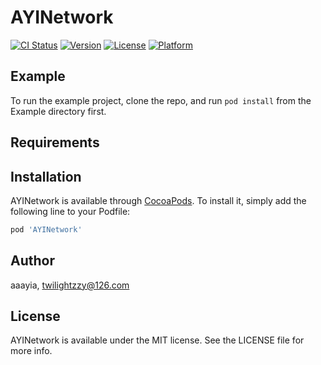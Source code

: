 # AYINetwork

[![CI Status](https://img.shields.io/travis/aaayia/AYINetwork.svg?style=flat)](https://travis-ci.org/aaayia/AYINetwork)
[![Version](https://img.shields.io/cocoapods/v/AYINetwork.svg?style=flat)](https://cocoapods.org/pods/AYINetwork)
[![License](https://img.shields.io/cocoapods/l/AYINetwork.svg?style=flat)](https://cocoapods.org/pods/AYINetwork)
[![Platform](https://img.shields.io/cocoapods/p/AYINetwork.svg?style=flat)](https://cocoapods.org/pods/AYINetwork)

## Example

To run the example project, clone the repo, and run `pod install` from the Example directory first.

## Requirements

## Installation

AYINetwork is available through [CocoaPods](https://cocoapods.org). To install
it, simply add the following line to your Podfile:

```ruby
pod 'AYINetwork'
```

## Author

aaayia, twilightzzy@126.com

## License

AYINetwork is available under the MIT license. See the LICENSE file for more info.
